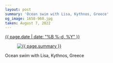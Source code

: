 ```yaml
---
layout: post
summary: 'Ocean swim with Lisa, Kythnos, Greece'
og_image: 1658-960.jpg
taken: August 7, 2022
---
```


<div class="post">
 <time>
  <a href="/1658">
   {{ page.date | date: "%B %-d, %Y" }}
  </a>
 </time>
 <a href="/1658">
  <figure data-taken="8/7/2022">
   <img alt="{{ page.summary }}" sizes="(min-width: 700px) 50vw, calc(100vw - 2rem)" src="{{ site.assets_url }}/1658-480.jpg" srcset="{{ site.assets_url }}/1658-240.jpg 240w, {{ site.assets_url }}/1658-480.jpg 480w, {{ site.assets_url }}/1658-720.jpg 720w, {{ site.assets_url }}/1658-960.jpg 960w"/>
  </figure>
 </a>
 <span>
  Ocean swim with Lisa, Kythnos, Greece
 </span>
</div>
